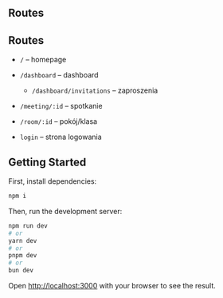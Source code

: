 ## Routes

## Routes

- `/` – homepage  

- `/dashboard` – dashboard  
  - `/dashboard/invitations` – zaproszenia

- `/meeting/:id` – spotkanie  

- `/room/:id` – pokój/klasa
- `login` – strona logowania  

## Getting Started

First, install dependencies:
```bash
npm i
```

Then, run the development server:

```bash
npm run dev
# or
yarn dev
# or
pnpm dev
# or
bun dev
```

Open [http://localhost:3000](http://localhost:3000) with your browser to see the result.
